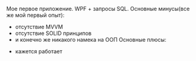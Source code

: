 Мое первое приложение. 
WPF + запросы SQL.
Основные минусы(все же мой первый опыт):
 - отсутствие MVVM
 - отсутствие SOLID принципов
 - и конечно же никакого намека на ООП
Основные плюсы:
 + кажется работает
